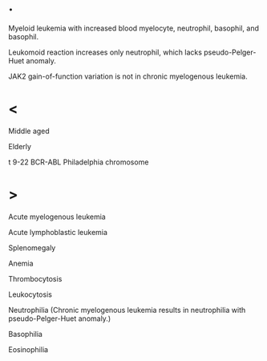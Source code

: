 # .

Myeloid leukemia with increased blood myelocyte, neutrophil, basophil, and basophil.

Leukomoid reaction increases only neutrophil, which lacks pseudo-Pelger-Huet anomaly.

JAK2 gain-of-function variation is not in chronic myelogenous leukemia.

# <

Middle aged

Elderly

t 9-22 BCR-ABL Philadelphia chromosome

# >

Acute myelogenous leukemia

Acute lymphoblastic leukemia

Splenomegaly

Anemia

Thrombocytosis

Leukocytosis

Neutrophilia (Chronic myelogenous leukemia results in neutrophilia with pseudo-Pelger-Huet anomaly.)

Basophilia

Eosinophilia
